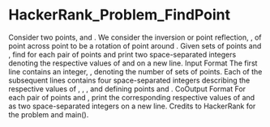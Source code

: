 # HackerRank_Problem_FindPoint
Consider two points,  and . We consider the inversion or point reflection, , of point  across point  to be a  rotation of point  around .  Given  sets of points  and , find  for each pair of points and print two space-separated integers denoting the respective values of  and  on a new line.  Input Format  The first line contains an integer, , denoting the number of sets of points. Each of the  subsequent lines contains four space-separated integers describing the respective values of , , , and  defining points  and .  CoOutput Format  For each pair of points  and , print the corresponding respective values of  and  as two space-separated integers on a new line. Credits to HackerRank for the problem and main().
